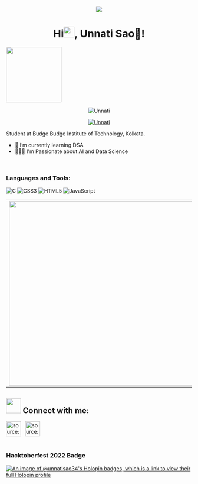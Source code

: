 <h1 align="center">
  <img src="https://readme-typing-svg.herokuapp.com/?lines=Hello,+There!🙏;Welcome🙇‍♀️+to+my+profile&center=true&size=30">
<h1 align ="center">Hi<img src="https://github.com/TheDudeThatCode/TheDudeThatCode/blob/master/Assets/Hi.gif" width="29px">, Unnati Sao🌸!</h1>
<img align="center" width="150" height="150" src="https://github.com/M0nica/M0nica/blob/main/octomonica/m0nica-octocat-rotating.gif?raw=true"></a>


<p align="center"> <img src="https://komarev.com/ghpvc/?username=Unnati-sao-34&label=Profile%20views&color=0e75b6&style=flat" alt="Unnati" /> </p>
<p align ="center"> <a href="https://twitter.com/Shaw1Unnati" target="blank"><img src="https://img.shields.io/twitter/follow/Shaw1Unnati?logo=twitter&style=for-the-badge" alt="Unnati" /></a></p>
  
  Student at Budge Budge Institute of Technology, Kolkata.
* 🌱 I’m currently learning DSA
* 👨🏽‍💻 I'm Passionate about AI and Data Science<br/>

<br />

### Languages and Tools:
![C](https://img.shields.io/badge/c-%2300599C.svg?style=for-the-badge&logo=c&logoColor=white) ![CSS3](https://img.shields.io/badge/css3-%231572B6.svg?style=for-the-badge&logo=css3&logoColor=white) ![HTML5](https://img.shields.io/badge/html5-%23E34F26.svg?style=for-the-badge&logo=html5&logoColor=white) ![JavaScript](https://img.shields.io/badge/javascript-%23323330.svg?style=for-the-badge&logo=javascript&logoColor=%23F7DF1E)
<br />
    <table>
    <tr>
      <td align="left">
        <img width="500" src="https://github-readme-stats-plum-eta.vercel.app/api?username=Unnati-sao-34&show_icons=true&theme=tokyonight" />
      </td>
    </td>
  <td align="right">
      <img width="600%" src="https://github-readme-streak-stats.herokuapp.com/?user=Unnati-sao-34&show_icons=true&theme=tokyonight" />
</td>
  </tr>
  </table>
  
## <img src="https://media.giphy.com/media/LnQjpWaON8nhr21vNW/giphy.gif" width="40"> Connect with me:
<a href="https://www.linkedin.com/in/unnati-shaw-27498a272/" target="_blank" rel="noopener noreferrer"><img src="https://i.imgur.com/kF9HMpz.png" width=40px height=40px title="source: imgur.com" /></a> &nbsp;  <a href="https://twitter.com/Shaw1Unnati" target="_blank" rel="noopener noreferrer"><img src="https://i.imgur.com/G7yTDHP.png" width=40px height=40px title="source: imgur.com" /></a>
<br /><h1>
### Hacktoberfest 2022 Badge 
  [![An image of @unnatisao34's Holopin badges, which is a link to view their full Holopin profile](https://holopin.me/unnatisao34)](https://holopin.io/@unnatisao34)

